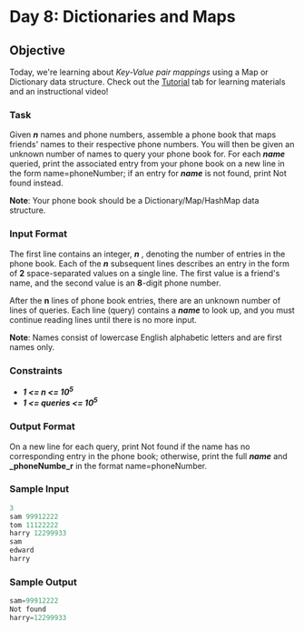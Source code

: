 # Day 8: Dictionaries and Maps

## Objective 
Today, we're learning about _Key-Value pair mappings_ using a Map or Dictionary data structure. Check out the [Tutorial](https://www.hackerrank.com/challenges/30-dictionaries-and-maps/tutorial) tab for learning materials and an instructional video!

### Task

Given **_n_** names and phone numbers, assemble a phone book that maps friends' names to their respective phone numbers. You will then be given an unknown number of names to query your phone book for. For each **_name_** queried, print the associated entry from your phone book on a new line in the form name=phoneNumber; if an entry for **_name_** is not found, print Not found instead.

**Note**: Your phone book should be a Dictionary/Map/HashMap data structure.

### Input Format

The first line contains an integer, **_n_** , denoting the number of entries in the phone book. 
Each of the **_n_** subsequent lines describes an entry in the form of **2** space-separated values on a single line. The first value is a friend's name, and the second value is an **8**-digit phone number.

After the **n** lines of phone book entries, there are an unknown number of lines of queries. Each line (query) contains a **_name_** to look up, and you must continue reading lines until there is no more input.

**Note**: Names consist of lowercase English alphabetic letters and are first names only.

### Constraints

- **_1 <= n <= 10<sup>5</sup>_**
- **_1 <= queries <= 10<sup>5</sup>_**

### Output Format

On a new line for each query, print Not found if the name has no corresponding entry in the phone book; otherwise, print the full **_name_** and **_phoneNumbe_r** in the format name=phoneNumber.

### Sample Input

```Python
3
sam 99912222
tom 11122222
harry 12299933
sam
edward
harry
```

### Sample Output
```Python
sam=99912222
Not found
harry=12299933
```
